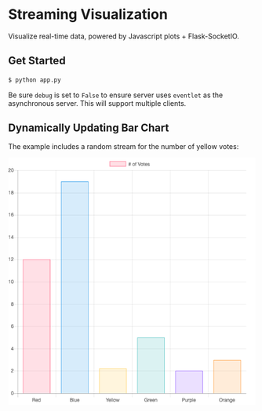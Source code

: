 # Streaming Visualization

Visualize real-time data, powered by Javascript plots + Flask-SocketIO.

## Get Started

```bash
$ python app.py
```

Be sure `debug` is set to `False` to ensure server uses `eventlet` as the asynchronous server. This will support multiple clients. 

## Dynamically Updating Bar Chart

The example includes a random stream for the number of yellow votes:

![bar_chart](bar_chart.png)

